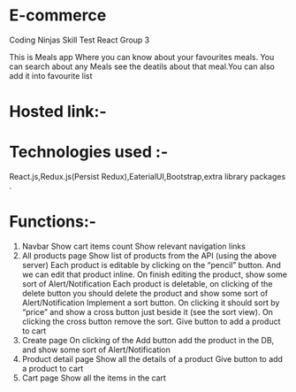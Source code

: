 # E-commerce
Coding Ninjas Skill Test React Group 3

This is Meals app Where you can know about your favourites meals. You can search about any Meals see the deatils about that meal.You can also add it into favourite list

# Hosted link:-


# Technologies used :- 
React.js,Redux.js(Persist Redux),EaterialUI,Bootstrap,extra library packages . 
# Functions:-
1. Navbar
Show cart items count
Show relevant navigation links
2. All products page
Show list of products from the API (using the above server)
Each product is editable by clicking on the “pencil” button. And we can edit that product inline. On finish editing the product, show some sort of Alert/Notification
Each product is deletable, on clicking of the delete button you should delete the product and show some sort of Alert/Notification
Implement a sort button. On clicking it should sort by “price” and show a cross button just beside it (see the sort view). On clicking the cross button remove the sort.
Give button to add a product to cart
3. Create page
On clicking of the Add button add the product in the DB, and show some sort of Alert/Notification
4. Product detail page
Show all the details of a product
Give button to add a product to cart
5. Cart page
Show all the items in the cart


